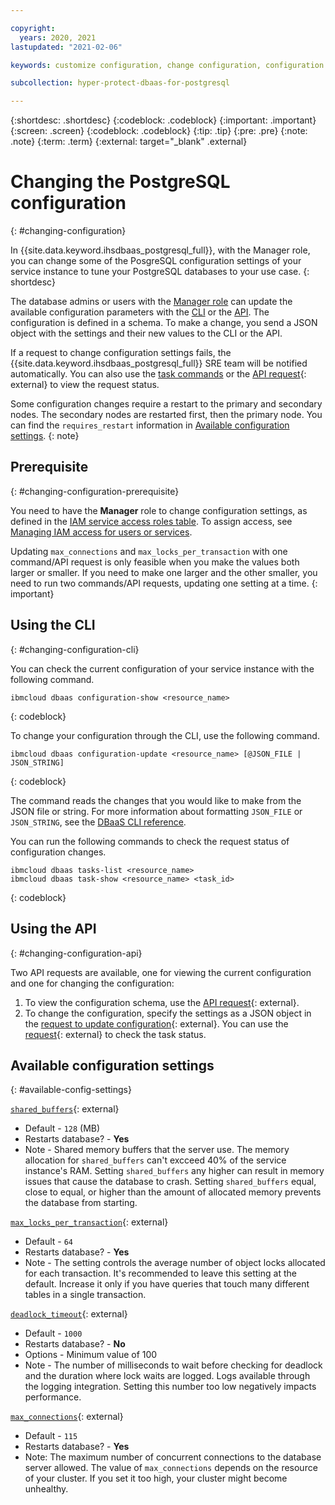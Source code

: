 ```yaml
---

copyright:
  years: 2020, 2021
lastupdated: "2021-02-06"

keywords: customize configuration, change configuration, configuration parameters

subcollection: hyper-protect-dbaas-for-postgresql

---
```


{:shortdesc: .shortdesc}
{:codeblock: .codeblock}
{:important: .important}
{:screen: .screen}
{:codeblock: .codeblock}
{:tip: .tip}
{:pre: .pre}
{:note: .note}
{:term: .term}
{:external: target="_blank" .external}

# Changing the PostgreSQL configuration
{: #changing-configuration}

In {{site.data.keyword.ihsdbaas_postgresql_full}}, with the Manager role, you can change some of the PosgreSQL configuration settings of your service instance to tune your PostgreSQL databases to your use case.
{: shortdesc}

The database admins or users with the [Manager role](#changing-configuration-prerequisite) can update the available configuration parameters with the [CLI](#changing-configuration-cli) or the [API](#changing-configuration-api). The configuration is defined in a schema. To make a change, you send a JSON object with the settings and their new values to the CLI or the API.

If a request to change configuration settings fails, the {{site.data.keyword.ihsdbaas_postgresql_full}} SRE team will be notified automatically. You can also use the [task commands](/docs/hyper-protect-dbaas-for-postgresql?topic=hyper-protect-dbaas-for-postgresql-dbaas_cli_plugin#task-cmds) or the [API request](/apidocs/hyperp-dbaas/hyperp-dbaas-v3#list-tasks){: external} to view the request status.

Some configuration changes require a restart to the primary and secondary nodes. The secondary nodes are restarted first, then the primary node. You can find the `requires_restart` information in [Available configuration settings](/docs/hyper-protect-dbaas-for-postgresql?topic=hyper-protect-dbaas-for-postgresql-changing-configuration#available-config-settings).
{: note}

## Prerequisite
{: #changing-configuration-prerequisite}

You need to have the **Manager** role to change configuration settings, as defined in the [IAM service access roles table](/docs/hyper-protect-dbaas-for-postgresql?topic=hyper-protect-dbaas-for-postgresql-iam#service-access-roles). To assign access, see [Managing IAM access for users or services](/docs/hyper-protect-dbaas-for-postgresql?topic=hyper-protect-dbaas-for-postgresql-iam#manage-access).

Updating `max_connections` and `max_locks_per_transaction` with one command/API request is only feasible when you make the values both larger or smaller. If you need to make one larger and the other smaller, you need to run two commands/API requests, updating one setting at a time.
{: important}

## Using the CLI
{: #changing-configuration-cli}

You can check the current configuration of your service instance with the following command.
```
ibmcloud dbaas configuration-show <resource_name>
```
{: codeblock}

To change your configuration through the CLI, use the following command.
```
ibmcloud dbaas configuration-update <resource_name> [@JSON_FILE | JSON_STRING]
```
{: codeblock}

The command reads the changes that you would like to make from the JSON file or string. For more information about formatting `JSON_FILE` or `JSON_STRING`, see the [DBaaS CLI reference](/docs/hyper-protect-dbaas-for-postgresql?topic=hyper-protect-dbaas-for-postgresql-dbaas_cli_plugin#db-config-update).

You can run the following commands to check the request status of configuration changes.
```
ibmcloud dbaas tasks-list <resource_name>
ibmcloud dbaas task-show <resource_name> <task_id>
```
{: codeblock}

## Using the API
{: #changing-configuration-api}

Two API requests are available, one for viewing the current configuration and one for changing the configuration:

1. To view the configuration schema, use the [API request](/apidocs/hyperp-dbaas/hyperp-dbaas-v3#get-configuration){: external}.
2. To change the configuration, specify the settings as a JSON object in the [request to update configuration](/apidocs/hyperp-dbaas/hyperp-dbaas-v3#update-configuration){: external}. You can use the [request](/apidocs/hyperp-dbaas/hyperp-dbaas-v3#list-tasks){: external} to check the task status.

## Available configuration settings
{: #available-config-settings}
<!--
### Memory Settings
{: #available-config-settings-memory}
-->

[`shared_buffers`](https://www.postgresql.org/docs/10/runtime-config-resource.html#GUC-SHARED-BUFFERS){: external}
  - Default - `128` (MB)
  - Restarts database? - **Yes**
  - Note - Shared memory buffers that the server use. The memory allocation for `shared_buffers` can't excceed 40% of the service instance's RAM. Setting `shared_buffers` any higher can result in memory issues that cause the database to crash. Setting `shared_buffers` equal, close to equal, or higher than the amount of allocated memory prevents the database from starting. <!--The maximum amount of total space for `shared_buffers` is 8 GB or 1048576 buffers based on recommendations from the PostgreSQL community. Your service instance can make use of additional RAM for caching and performance, even without allocating it to `shared_buffers`. You do not have to configure the database to use all of the allocated RAM in order for your deployment to use it.-->

<!--
### General Settings
{: #available-config-settings-general}

[`synchronous_commit`](https://www.postgresql.org/docs/current/wal-async-commit.html)
  - Default - `local`
  - Restarts database? - No
  - Options - `local` or `off`
  - Notes - Setting `synchronous_commit` to `off` increases transaction commit rate at the expense of a loss of committed transactions in the event of an unclean shutdown.
-->
[`max_locks_per_transaction`](https://www.postgresql.org/docs/10/runtime-config-locks.html){: external}
  - Default - `64`
  - Restarts database? - **Yes**
  - Note - The setting controls the average number of object locks allocated for each transaction. It's recommended to leave this setting at the default. Increase it only if you have queries that touch many different tables in a single transaction.

<!--
### WAL Settings
{: #available-config-settings-wal}
-->
[`deadlock_timeout`](https://www.postgresql.org/docs/10/runtime-config-locks.html){: external}
  - Default - `1000`
  - Restarts database? - **No**
  - Options - Minimum value of 100
  - Note - The number of milliseconds to wait before checking for deadlock and the duration where lock waits are logged. Logs available through the logging integration. Setting this number too low negatively impacts performance.

[`max_connections`](https://www.postgresql.org/docs/10/runtime-config-connection.html#GUC-MAX-CONNECTIONS){: external}
  - Default - `115`
  - Restarts database? - **Yes**
  - Note: The maximum number of concurrent connections to the database server allowed. The value of `max_connections` depends on the resource of your cluster. If you set it too high, your cluster might become unhealthy.